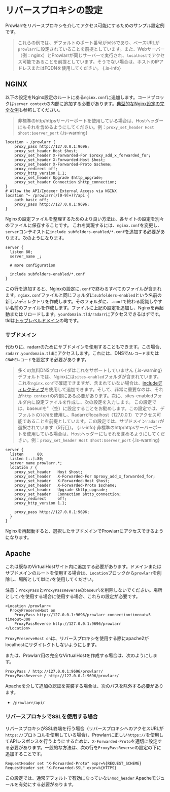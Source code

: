 # リバースプロキシの設定

Prowlarrをリバースプロキシを介してアクセス可能にするためのサンプル設定例です。

> これらの例では、デフォルトのポート番号が`9696`であり、ベースURLが`prowlarr`に設定されていることを前提としています。また、Webサーバー（例：nginx）とProwlarrが同じサーバーで実行され、`localhost`でアクセス可能であることを前提としています。そうでない場合は、ホストのIPアドレスまたはFQDNを使用してください。
{.is-info}

## NGINX

以下の設定をNginx設定のルートにある`nginx.conf`に追加します。コードブロックは`server context`の内部に追加する必要があります。[典型的なNginx設定の完全な例](https://www.nginx.com/resources/wiki/start/topics/examples/full/)も参照してください。

> 非標準のhttp/httpsサーバーポートを使用している場合は、Hostヘッダーにもそれを含めるようにしてください。例：`proxy_set_header Host $host:$server_port` {.is-warning}

```nginx
location ~ /prowlarr {
    proxy_pass http://127.0.0.1:9696;
    proxy_set_header Host $host;
    proxy_set_header X-Forwarded-For $proxy_add_x_forwarded_for;
    proxy_set_header X-Forwarded-Host $host;
    proxy_set_header X-Forwarded-Proto $scheme;
    proxy_redirect off;
    proxy_http_version 1.1;
    proxy_set_header Upgrade $http_upgrade;
    proxy_set_header Connection $http_connection;
}
# Allow the API/Indexer External Access via NGINX
location ^~ /prowlarr(/[0-9]+)?/api {
    auth_basic off;
    proxy_pass http://127.0.0.1:9696;
}
```

Nginxの設定ファイルを整理するためのより良い方法は、各サイトの設定を別々のファイルに保存することです。
これを実現するには、`nginx.conf`を変更し、`server`コンテキストに`include subfolders-enabled/*.conf`を追加する必要があります。次のようになります。

```nginx
server {
  listen 80;
  server_name _;
  
  # more configuration
  
  include subfolders-enabled/*.conf
}
```

この行を追加すると、Nginxの設定に`.conf`で終わるすべてのファイルが含まれます。`nginx.conf`ファイルと同じフォルダに`subfolders-enabled`という名前の新しいディレクトリを作成します。そのフォルダに、`.conf`で終わる認識しやすい名前のファイルを作成します。ファイルに上記の設定を追加し、Nginxを再起動またはリロードします。`yourdomain.tld/radarr`にアクセスできるはずです。tldは[トップレベルドメイン](https://en.wikipedia.org/wiki/List_of_Internet_top-level_domains)の略です。

### サブドメイン

代わりに、radarrのためにサブドメインを使用することもできます。この場合、`radarr.yourdomain.tld`にアクセスします。これには、DNSで`Aレコード`または`CNAMEレコード`を設定する必要があります。
> 多くの無料DNSプロバイダはこれをサポートしていません {.is-warning}
デフォルトでは、Nginxには`sites-enabled`フォルダが含まれています。これを`nginx.conf`で確認できますが、含まれていない場合は、[includeディレクティブ](http://nginx.org/en/docs/ngx_core_module.html#include)を使用して追加できます。そして、非常に重要なのは、それが`http context`の内部にある必要があります。次に、sites-enabledフォルダ内に設定ファイルを作成し、次の設定を入力します。
> この設定では、baseurlを''（空）に設定することをお勧めします。この設定では、デフォルトの`7878`を使用し、Radarrがlocalhost（127.0.0.1）でアクセス可能であることを前提としています。この設定では、サブドメイン`radarr`が選択されています（5行目）。
{.is-info}
> 非標準のhttp/httpsサーバーポートを使用している場合は、Hostヘッダーにもそれを含めるようにしてください。例：`proxy_set_header Host $host:$server_port` {.is-warning}

```nginx
server {
  listen      80;
  listen [::]:80;
  server_name prowlarr.*;
  location / {
    proxy_set_header   Host $host;
    proxy_set_header   X-Forwarded-For $proxy_add_x_forwarded_for;
    proxy_set_header   X-Forwarded-Host $host;
    proxy_set_header   X-Forwarded-Proto $scheme;
    proxy_set_header   Upgrade $http_upgrade;
    proxy_set_header   Connection $http_connection;
    proxy_redirect     off;
    proxy_http_version 1.1;
    
    proxy_pass http://127.0.0.1:9696;
  }
}
```

Nginxを再起動すると、選択したサブドメインでProwlarrにアクセスできるようになります。

## Apache

これは既存のVirtualHostサイト内に追加する必要があります。ドメインまたはサブドメインのルートを使用する場合は、`Location`ブロックから`prowlarr`を削除し、場所として単に`/`を使用してください。

注意：`ProxyPass`と`ProxyPassReverse`の`baseurl`を削除しないでください。場所として`/`を使用する場合に使用する場合、これらの設定が必要です。

```none
<Location /prowlarr>
  ProxyPreserveHost on
    ProxyPass http://127.0.0.1:9696/prowlarr connectiontimeout=5 timeout=300
    ProxyPassReverse http://127.0.0.1:9696/prowlarr
</Location>
```

`ProxyPreserveHost on`は、リバースプロキシを使用する際にapache2がlocalhostにリダイレクトしないようにします。

または、Prowlarr用の完全なVirtualHostを作成する場合は、次のようにします。

```none
ProxyPass / http://127.0.0.1:9696/prowlarr/
ProxyPassReverse / http://127.0.0.1:9696/prowlarr/
```

Apacheを介して追加の認証を実装する場合は、次のパスを除外する必要があります。

- `/prowlarr/api/`

### リバースプロキシでSSLを使用する場合

リバースプロキシがSSL終端を行う場合（リバースプロキシへのアクセスURLが`https://`プロトコルを使用している場合）、Prowlarrに正しい`https://`を使用してAPIレスポンスを行うようにするために、`X-Forwarded-Proto`を適切に設定する必要があります。一般的な方法は、次の行を`ProxyPassReverse`の設定の下に追加することです。

```none
RequestHeader set "X-Forwarded-Proto" expr=%{REQUEST_SCHEME}
RequestHeader set "X-Forwarded-SSL" expr=%{HTTPS}
```

この設定では、通常デフォルトで有効になっていない`mod_header` Apacheモジュールを有効にする必要があります。